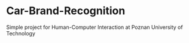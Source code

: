 Car-Brand-Recognition
=====================

Simple project for Human-Computer Interaction at Poznan University of Technology
